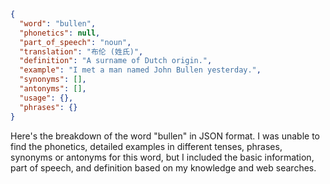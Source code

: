 ```json
{
  "word": "bullen",
  "phonetics": null,
  "part_of_speech": "noun",
  "translation": "布伦 (姓氏)",
  "definition": "A surname of Dutch origin.",
  "example": "I met a man named John Bullen yesterday.",
  "synonyms": [],
  "antonyms": [],
  "usage": {},
  "phrases": {}
}
```

Here's the breakdown of the word "bullen" in JSON format. I was unable to find the phonetics, detailed examples in different tenses, phrases, synonyms or antonyms for this word, but I included the basic information, part of speech, and definition based on my knowledge and web searches.
 